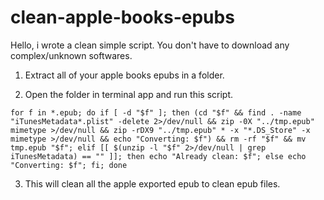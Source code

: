 # clean-apple-books-epubs

Hello, i wrote a clean simple script. You don't have to download any complex/unknown softwares.

1. Extract all of your apple books epubs in a folder.

2. Open the folder in terminal app and run this script.


```
for f in *.epub; do if [ -d "$f" ]; then (cd "$f" && find . -name "iTunesMetadata*.plist" -delete 2>/dev/null && zip -0X "../tmp.epub" mimetype >/dev/null && zip -rDX9 "../tmp.epub" * -x "*.DS_Store" -x mimetype >/dev/null && echo "Converting: $f") && rm -rf "$f" && mv tmp.epub "$f"; elif [[ $(unzip -l "$f" 2>/dev/null | grep iTunesMetadata) == "" ]]; then echo "Already clean: $f"; else echo "Converting: $f"; fi; done
```

3. This will clean all the apple exported epub to clean epub files.
